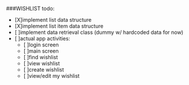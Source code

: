 ###WISHLIST todo:

- [X]implement list data structure
- [X]implement list item data structure
- [ ]implement data retrieval class (dummy w/ hardcoded data for now)
- [ ]actual app activities:
	- [ ]login screen
	- [ ]main screen
	- [ ]find wishlist
	- [ ]view wishlist
	- [ ]create wishlist
	- [ ]view/edit my wishlist
